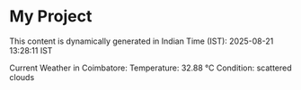 # My Project

This content is dynamically generated in Indian Time (IST): 2025-08-21 13:28:11 IST


Current Weather in Coimbatore:
Temperature: 32.88 °C
Condition: scattered clouds
